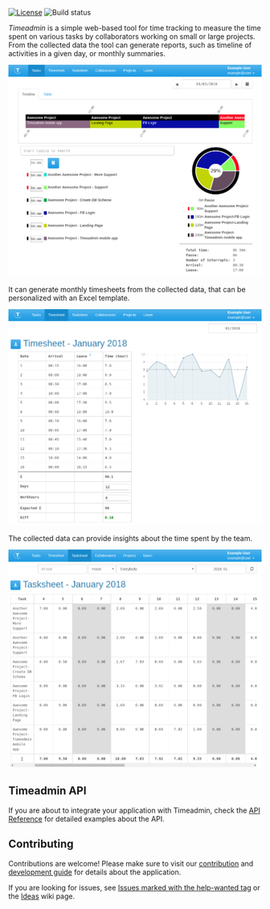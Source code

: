 [![License](https://img.shields.io/github/license/dodie/time-admin.svg)](https://github.com/dodie/time-admin/blob/master/LICENSE)
![Build status](https://codeship.com/projects/4f07ee90-0c8c-0133-c466-26254b7e5948/status?branch=master "Build status")

*Timeadmin* is a simple web-based tool for time tracking to measure the time spent
on various tasks by collaborators working on small or large projects.
From the collected data the tool can generate reports, such as
timeline of activities in a given day, or monthly summaries.

![Tasks](https://github.com/dodie/time-admin/blob/master/docs/screenshots/tasks.png "Tasks")


It can generate monthly timesheets from the collected data, that can be personalized with
an Excel template.

![Timesheet](https://github.com/dodie/time-admin/blob/master/docs/screenshots/timesheet.png "Timesheet")


The collected data can provide insights about the time spent by the team.

![Tasksheet](https://github.com/dodie/time-admin/blob/master/docs/screenshots/tasksheet.png "Tasksheet")


Timeadmin API
-------------
If you are about to integrate your application with Timeadmin, check the
[API Reference](https://github.com/dodie/time-admin/tree/master/api-reference.md) for
detailed examples about the API.


Contributing
------------
Contributions are welcome! Please make sure to visit our
[contribution](https://github.com/dodie/time-admin/tree/master/CONTRIBUTING.md)
and
[development guide](https://github.com/dodie/time-admin/tree/master/development-guide.md)
for details about the application.

If you are looking for issues, see [Issues marked with the help-wanted tag](https://github.com/dodie/time-admin/issues?q=is%3Aissue+label%3A%22help+wanted%22+is%3Aopen) or the
[Ideas](https://github.com/dodie/time-admin/wiki/Ideas) wiki page.

